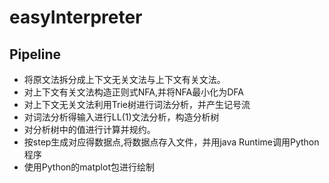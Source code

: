 # easyInterpreter

## Pipeline
- 将原文法拆分成上下文无关文法与上下文有关文法。
- 对上下文有关文法构造正则式NFA,并将NFA最小化为DFA
- 对上下文无关文法利用Trie树进行词法分析，并产生记号流
- 对词法分析得输入进行LL(1)文法分析，构造分析树
- 对分析树中的值进行计算并规约。
- 按step生成对应得数据点,将数据点存入文件，并用java Runtime调用Python程序
- 使用Python的matplot包进行绘制
